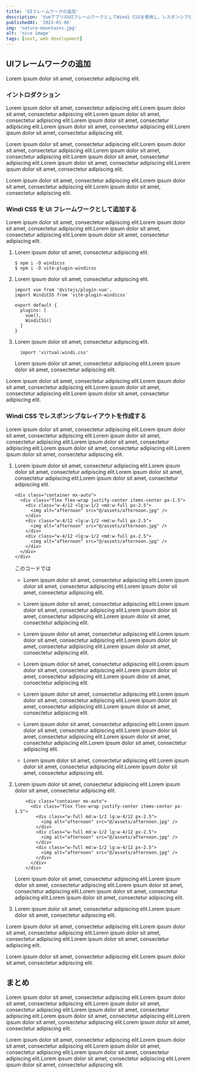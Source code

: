 ```yaml
---
title: 'UIフレームワークの追加'
description: 'VueアプリのUIフレームワークとしてWindi CSSを使用し、レスポンシブなレイアウトを作成します。'
publishedAt: '2023-01-06'
img: 'nature-mountains.jpg'
alt: 'nice image'
tags: [nuxt, web development]
---
```

## UIフレームワークの追加
Lorem ipsum dolor sit amet, consectetur adipiscing elit.

### イントロダクション

Lorem ipsum dolor sit amet, consectetur adipiscing elit.Lorem ipsum dolor sit amet, consectetur adipiscing elit.Lorem ipsum dolor sit amet, consectetur adipiscing elit.Lorem ipsum dolor sit amet, consectetur adipiscing elit.Lorem ipsum dolor sit amet, consectetur adipiscing elit.Lorem ipsum dolor sit amet, consectetur adipiscing elit.

Lorem ipsum dolor sit amet, consectetur adipiscing elit.Lorem ipsum dolor sit amet, consectetur adipiscing elit.Lorem ipsum dolor sit amet, consectetur adipiscing elit.Lorem ipsum dolor sit amet, consectetur adipiscing elit.Lorem ipsum dolor sit amet, consectetur adipiscing elit.Lorem ipsum dolor sit amet, consectetur adipiscing elit.

Lorem ipsum dolor sit amet, consectetur adipiscing elit.Lorem ipsum dolor sit amet, consectetur adipiscing elit.Lorem ipsum dolor sit amet, consectetur adipiscing elit.

### Windi CSS を UI フレームワークとして追加する

Lorem ipsum dolor sit amet, consectetur adipiscing elit.Lorem ipsum dolor sit amet, consectetur adipiscing elit.Lorem ipsum dolor sit amet, consectetur adipiscing elit.Lorem ipsum dolor sit amet, consectetur adipiscing elit.

1. Lorem ipsum dolor sit amet, consectetur adipiscing elit.

    ```
    $ npm i -D windicss
    $ npm i -D vite-plugin-windicss
    ```

2. Lorem ipsum dolor sit amet, consectetur adipiscing elit.

    ```js[vite.config.js]
    import vue from '@vitejs/plugin-vue'.
    import WindiCSS from 'vite-plugin-windicss'

    export default {
      plugins: [
        vue(),
        WindiCSS()
      ]
    }
    ```

3. Lorem ipsum dolor sit amet, consectetur adipiscing elit.

    ```[styles/index.js]
      import 'virtual:windi.css'
    ```

    Lorem ipsum dolor sit amet, consectetur adipiscing elit.Lorem ipsum dolor sit amet, consectetur adipiscing elit.

Lorem ipsum dolor sit amet, consectetur adipiscing elit.Lorem ipsum dolor sit amet, consectetur adipiscing elit.Lorem ipsum dolor sit amet, consectetur adipiscing elit.Lorem ipsum dolor sit amet, consectetur adipiscing elit.

### Windi CSS でレスポンシブなレイアウトを作成する

Lorem ipsum dolor sit amet, consectetur adipiscing elit.Lorem ipsum dolor sit amet, consectetur adipiscing elit.Lorem ipsum dolor sit amet, consectetur adipiscing elit.Lorem ipsum dolor sit amet, consectetur adipiscing elit.Lorem ipsum dolor sit amet, consectetur adipiscing elit.Lorem ipsum dolor sit amet, consectetur adipiscing elit.

1. Lorem ipsum dolor sit amet, consectetur adipiscing elit.Lorem ipsum dolor sit amet, consectetur adipiscing elit.Lorem ipsum dolor sit amet, consectetur adipiscing elit.Lorem ipsum dolor sit amet, consectetur adipiscing elit.

    ```vue[App.vue]
    <div class="container mx-auto">
      <div class="flex flex-wrap justify-center items-center px-1.5">
        <div class="w-4/12 <lg:w-1/2 <md:w-full px-2.5">
          <img alt="afternoon" src="@/assets/afternoon.jpg" />
        </div>
        <div class="w-4/12 <lg:w-1/2 <md:w-full px-2.5">
          <img alt="afternoon" src="@/assets/afternoon.jpg" />
        </div>
        <div class="w-4/12 <lg:w-1/2 <md:w-full px-2.5">
          <img alt="afternoon" src="@/assets/afternoon.jpg" />
        </div>
      </div>
    </div>
    ```

    このコードでは

    * Lorem ipsum dolor sit amet, consectetur adipiscing elit.Lorem ipsum dolor sit amet, consectetur adipiscing elit.Lorem ipsum dolor sit amet, consectetur adipiscing elit.

    * Lorem ipsum dolor sit amet, consectetur adipiscing elit.Lorem ipsum dolor sit amet, consectetur adipiscing elit.Lorem ipsum dolor sit amet, consectetur adipiscing elit.Lorem ipsum dolor sit amet, consectetur adipiscing elit.

    * Lorem ipsum dolor sit amet, consectetur adipiscing elit.Lorem ipsum dolor sit amet, consectetur adipiscing elit.Lorem ipsum dolor sit amet, consectetur adipiscing elit.Lorem ipsum dolor sit amet, consectetur adipiscing elit.

    * Lorem ipsum dolor sit amet, consectetur adipiscing elit.Lorem ipsum dolor sit amet, consectetur adipiscing elit.Lorem ipsum dolor sit amet, consectetur adipiscing elit.Lorem ipsum dolor sit amet, consectetur adipiscing elit.

    * Lorem ipsum dolor sit amet, consectetur adipiscing elit.Lorem ipsum dolor sit amet, consectetur adipiscing elit.Lorem ipsum dolor sit amet, consectetur adipiscing elit.Lorem ipsum dolor sit amet, consectetur adipiscing elit.

    * Lorem ipsum dolor sit amet, consectetur adipiscing elit.Lorem ipsum dolor sit amet, consectetur adipiscing elit.Lorem ipsum dolor sit amet, consectetur adipiscing elit.Lorem ipsum dolor sit amet, consectetur adipiscing elit.Lorem ipsum dolor sit amet, consectetur adipiscing elit.

    * Lorem ipsum dolor sit amet, consectetur adipiscing elit.Lorem ipsum dolor sit amet, consectetur adipiscing elit.Lorem ipsum dolor sit amet, consectetur adipiscing elit.

2. Lorem ipsum dolor sit amet, consectetur adipiscing elit.Lorem ipsum dolor sit amet, consectetur adipiscing elit.

    ```vue[App.vue]
        <div class="container mx-auto">
          <div class="flex flex-wrap justify-center items-center px-1.5">
            <div class="w-full md:w-1/2 lg:w-4/12 px-2.5">
              <img alt="afternoon" src="@/assets/afternoon.jpg" />
            </div>
            <div class="w-full md:w-1/2 lg:w-4/12 px-2.5">
              <img alt="afternoon" src="@/assets/afternoon.jpg" />
            </div>
            <div class="w-full md:w-1/2 lg:w-4/12 px-2.5">
              <img alt="afternoon" src="@/assets/afternoon.jpg" />
            </div>
          </div>
        </div>
    ```

    Lorem ipsum dolor sit amet, consectetur adipiscing elit.Lorem ipsum dolor sit amet, consectetur adipiscing elit.Lorem ipsum dolor sit amet, consectetur adipiscing elit.Lorem ipsum dolor sit amet, consectetur adipiscing elit.Lorem ipsum dolor sit amet, consectetur adipiscing elit.

3. Lorem ipsum dolor sit amet, consectetur adipiscing elit.Lorem ipsum dolor sit amet, consectetur adipiscing elit.

Lorem ipsum dolor sit amet, consectetur adipiscing elit.Lorem ipsum dolor sit amet, consectetur adipiscing elit.Lorem ipsum dolor sit amet, consectetur adipiscing elit.Lorem ipsum dolor sit amet, consectetur adipiscing elit.

Lorem ipsum dolor sit amet, consectetur adipiscing elit.Lorem ipsum dolor sit amet, consectetur adipiscing elit.

## まとめ

Lorem ipsum dolor sit amet, consectetur adipiscing elit.Lorem ipsum dolor sit amet, consectetur adipiscing elit.Lorem ipsum dolor sit amet, consectetur adipiscing elit.Lorem ipsum dolor sit amet, consectetur adipiscing elit.Lorem ipsum dolor sit amet, consectetur adipiscing elit.Lorem ipsum dolor sit amet, consectetur adipiscing elit.Lorem ipsum dolor sit amet, consectetur adipiscing elit.

Lorem ipsum dolor sit amet, consectetur adipiscing elit.Lorem ipsum dolor sit amet, consectetur adipiscing elit.Lorem ipsum dolor sit amet, consectetur adipiscing elit.Lorem ipsum dolor sit amet, consectetur adipiscing elit.Lorem ipsum dolor sit amet, consectetur adipiscing elit.Lorem ipsum dolor sit amet, consectetur adipiscing elit.
